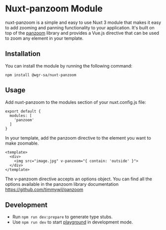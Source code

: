 # Nuxt-panzoom Module

nuxt-panzoom is a simple and easy to use Nuxt 3 module that makes it easy to add zooming and panning functionality to your application. It's built on top of the [panzoom]((https://github.com/timmywil/panzoom)) library and provides a Vue.js directive that can be used to zoom any element in your template.

## Installation
You can install the module by running the following command:

`npm install @wgr-sa/nuxt-panzoom`

## Usage
Add nuxt-panzoom to the modules section of your nuxt.config.js file:
```
export default {
  modules: [
    'panzoom'
  ]
}
```

In your template, add the panzoom directive to the element you want to make zoomable.
```
<template>
  <div>
    <img src="image.jpg" v-panzoom="{ contain: 'outside' }">
  </div>
</template>
```

The v-panzoom directive accepts an options object. You can find all the options available in the panzoom library documentation https://github.com/timmywil/panzoom

## Development

- Run `npm run dev:prepare` to generate type stubs.
- Use `npm run dev` to start [playground](./playground) in development mode.
